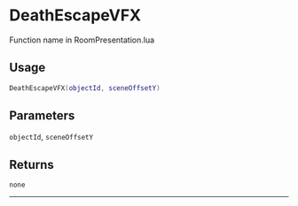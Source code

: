 # DeathEscapeVFX
Function name in RoomPresentation.lua
## Usage
```lua
DeathEscapeVFX(objectId, sceneOffsetY)
```
## Parameters
`objectId`, `sceneOffsetY`
## Returns
`none`

---